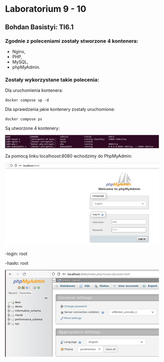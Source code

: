 # Laboratorium 9 - 10

## Bohdan Basistyi: TI6.1

### Zgodnie z poleceniami zostały stworzone 4 kontenera:
- Nginx,
- PHP,
- MySQL,
- phpMyAdmin.

### Zostały wykorzystane takie polecenia: 

Dla uruchomienia kontenera:

`docker compose up -d`

Dla sprawdzenia jakie kontenery zostały uruchomione: 

`docker compose ps`

Są utworzone 4 kontenery:

![image](https://github.com/Kussasin/LEMP_stack/blob/main/img/Kontainers.jpg)


Za pomocą linku localhoost:8080 wchodzimy do PhpMyAdmin:

![image](https://github.com/Kussasin/LEMP_stack/blob/main/img/Login.jpg)

-login: root

-hasło: root

![image](https://github.com/Kussasin/LEMP_stack/blob/main/img/phpMyAdmin.jpg)
